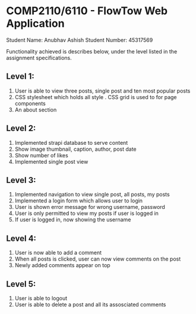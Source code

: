 # COMP2110/6110 - FlowTow Web Application

Student Name: Anubhav Ashish 
Student Number: 45317569

Functionality achieved is describes below, under the level listed in the assignment specifications.


## Level 1: ##
1. User is able to view three posts, single post and ten most popular posts
2. CSS stylesheet which holds all style . CSS grid is used to for page components 
3. An about section 

## Level 2: ##
1. Implemented strapi database to serve content 
2. Show image thumbnail, caption, author, post date
3. Show number of likes 
4. Implemented single post view 
## Level 3: ##
1. Implemented navigation to view single post, all posts, my posts
2. Implemented a login form which allows user to login
3. User is shown error message for wrong username, password 
4. User is only permitted to view my posts if user is logged in 
5. If user is logged in, now showing the username
## Level 4: ##
1. User is now able to add a comment
2. When all posts is clicked, user can now view comments on the post
3. Newly added comments appear on top 
## Level 5: ##
1. User is able to logout 
2. User is able to delete a post and all its assosciated comments 


